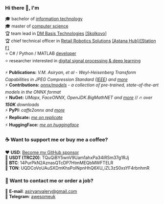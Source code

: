 ### Hi there 👋, I'm

🎓 bachelor of [information technology](https://mtuci.ru/?lang=en)  
🎓 master of [computer science](https://en.misis.ru/)  
🏆 team lead in [DM Basis Technologies](https://www.dmbasis.com/) [[Skolkovo]](https://sk.ru/)  
🏆 chief technical officer in [Retail Robotics Solutions](https://rrs-catering.eu) [[Astana Hub]](https://astanahub.com/en/)[/[Station F]](https://stationf.co/)  
⭐️ C# / Python / MATLAB [developer](https://github.com/asiryan)  
⭐️ researcher interested in [digital signal processing & deep learning](https://www.researchgate.net/profile/Valery_Asiryan)  

⚡️ **Publications:** *V.M. Asiryan, et al - Weyl-Heisenberg Transform Capabilities in JPEG Compression Standard ([IEEE](https://ieeexplore.ieee.org/document/9455005)) and [more](Publications)*  
⚡️ **Contributions:** *[onnx/models](https://github.com/onnx/models) - a collection of pre-trained, state-of-the-art models in the ONNX format*  
⚡️ **NuGet:** *UMapx, FaceONNX, OpenJDK.BigMathNET and [more](https://www.nuget.org/profiles/asiryan)* // 🔥 *over* ***150K*** *downloads*  
⚡️ **PyPI:** *caffe2onnx and [more](https://pypi.org/user/asiryan/)*  
⚡️ **Replicate:** *[me on replicate](https://replicate.com/asiryan)*  
⚡️ **HuggingFace:** *[me on huggingface](https://huggingface.co/asiryan)*

### ☕️ Want to support me or buy me a coffee?
❤️ **USD**: [Become my GitHub sponsor](https://github.com/sponsors/asiryan)  
💎 **USDT (TRC20)**: TQuQiBY5wnV9Uam1ahxPa34iRSm37g1RJj  
💎 **BTC**: 14PurPkN2AznasQTcDP7HtmMEQbMWFTELR  
💎 **TON**: UQDCoVoUAuSXDmKhsPoINpnHhQ6XU_iZL3zS0xsYF4rbnhmR  

### 💬 Want to contact me or order a job?
📧 **E-mail**: [asiryanvalery@gmail.com](mailto:asiryanvalery@gmail.com)  
🚀 **Telegram**: [awesomeuk](https://t.me/awesomeuk)  

<!--
**asiryan/asiryan** is a ✨ _special_ ✨ repository because its `README.md` (this file) appears on your GitHub profile.

Here are some ideas to get you started:

- 🔭 I’m currently working on ...
- 🌱 I’m currently learning ...
- 👯 I’m looking to collaborate on ...
- 🤔 I’m looking for help with ...
- 💬 Ask me about ...
- 📫 How to reach me: ...
- 😄 Pronouns: ...
- ⚡ Fun fact: ...
-->
